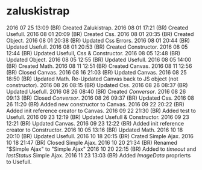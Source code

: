 # zaluskistrap
2016 07 25 13:09 (BR) Created Zalukistrap.
2016 08 01 17:21 (BR) Created Usefull.
2016 08 01 20:09 (BR) Created Css.
2016 08 01 20:35 (BR) Created Object.
2016 08 01 20:38 (BR) Updated Css Errors.
2016 08 01 20:44 (BR) Updated Usefull.
2016 08 01 20:53 (BR) Created Constructor.
2016 08 05 12:44 (BR) Updated Usefull, Css & Constructor.
2016 08 05 12:48 (BR) Updated Object.
2016 08 05 12:55 (BR) Updated Usefull.
2016 08 05 14:00 (BR) Created Math.
2016 08 11 12:51 (BR) Created Canvas.
2016 08 11 12:56 (BR) Closed Canvas.
2016 08 16 21:03 (BR) Updated Canvas.
2016 08 25 18:50 (BR) Updated Math. Re-Updated Canvas back to JS object (not constructor).
2016 08 26 08:15 (BR) Updated Css.
2016 08 26 08:37 (BR) Updated Usefull.
2016 08 26 08:40 (BR) Created _Conversor_.
2016 08 26 09:13 (BR) Closed _Conversor_.
2016 08 26 09:37 (BR) Updated Css.
2016 08 26 11:20 (BR) Added new constructor to Canvas.
2016 09 22 20:22 (BR) Added init reference creator to Canvas.
2016 09 22 21:30 (BR) Added test to Usefull.
2016 09 23 12:19 (BR) Updated Usefull & Constructor.
2016 09 23 12:21 (BR) Updated Canvas.
2016 09 23 12:22 (BR) Added init reference creator to Constructor.
2016 10 05 13:16 (BR) Updated Math.
2016 10 18 20:10 (BR) Updated Usefull.
2016 10 18 20:15 (BR) Crated Simple Ajax.
2016 10 18 21:47 (BR) Closed Simple Ajax.
2016 10 20 21:34 (BR) Renamed "$Simple Ajax" to "Simple Ajax"
2016 10 20 22:15 (BR) Added to *timeout* and *lastStatus* Simple Ajax.
2016 11 23 13:03 (BR) Added _ImageData_ proprierts to Usefull.
